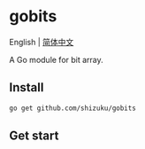 # gobits

English | [简体中文](README.md)

A Go module for bit array.

## Install

```sh
go get github.com/shizuku/gobits
```

## Get start
